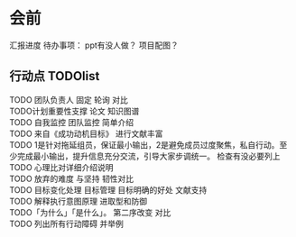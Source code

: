 # 会前
汇报进度
待办事项：
ppt有没人做？
项目配图？

## 行动点 TODOlist
TODO 团队负责人 固定 轮询 对比  
TODO计划重要性支撑 论文 知识图谱  
TODO 自我监控 团队监控 简单介绍  
TODO 来自《成功动机目标》 进行文献丰富  
TODO 1是针对拖延组员，保证最小输出，2是避免成员过度聚焦，私自行动。至少完成最小输出，提升信息充分交流，引导大家步调统一。  检查有没必要列上  
TODO 心理比对详细介绍说明  
TODO 放弃的难度 与坚持 韧性对比  
TODO 目标变化处理 目标管理 目标明确的好处  文献支持  
TODO 解释执行意图原理 进取型和防御  
TODO「为什么」「是什么」。 第二序改变 对比  
TODO 列出所有行动障碍 并举例  


